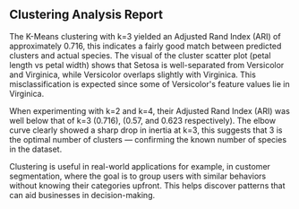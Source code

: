 
## Clustering Analysis Report

The K-Means clustering with k=3 yielded an Adjusted Rand Index (ARI) of approximately 0.716, this indicates a fairly good match between predicted clusters and actual species. The visual of the cluster scatter plot (petal length vs petal width) shows that Setosa is well-separated from Versicolor and Virginica, while Versicolor overlaps slightly with Virginica. This misclassification is expected since some of Versicolor's feature values lie in Virginica.

When experimenting with k=2 and k=4, their Adjusted Rand Index (ARI) was well below that of k=3 (0.716), (0.57, and 0.623 respectively). The elbow curve clearly showed a sharp drop in inertia at k=3, this suggests that 3 is the optimal number of clusters — confirming the known number of species in the dataset.

Clustering is useful in real-world applications for example, in customer segmentation, where the goal is to group users with similar behaviors without knowing their categories upfront. This helps discover patterns that can aid businesses in decision-making.




